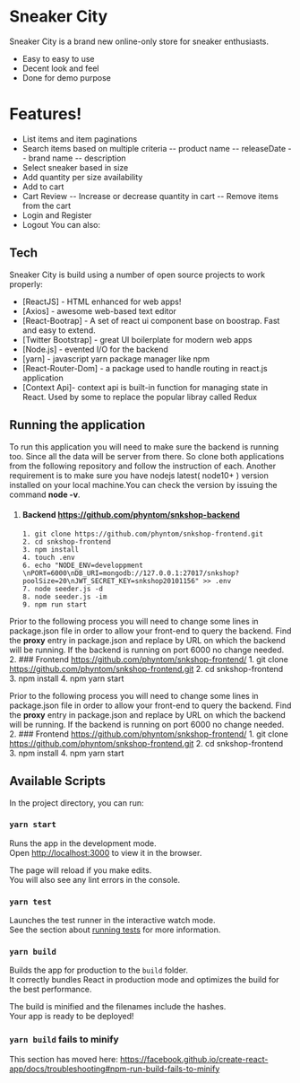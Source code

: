 # Sneaker City

Sneaker City is a brand new online-only store for sneaker enthusiasts.

-  Easy to easy to use
-  Decent look and feel
-  Done for demo purpose

# Features!

-  List items and item paginations
-  Search items based on multiple criteria
   -- product name
   -- releaseDate
   -- brand name
   -- description
-  Select sneaker based in size
-  Add quantity per size availability
-  Add to cart
-  Cart Review
   -- Increase or decrease quantity in cart
   -- Remove items from the cart
-  Login and Register
-  Logout
   You can also:

## Tech

Sneaker City is build using a number of open source projects to work properly:

-  [ReactJS] - HTML enhanced for web apps!
-  [Axios] - awesome web-based text editor
-  [React-Bootrap] - A set of react ui component base on boostrap. Fast and easy to extend.
-  [Twitter Bootstrap] - great UI boilerplate for modern web apps
-  [Node.js] - evented I/O for the backend
-  [yarn] - javascript yarn package manager like npm
-  [React-Router-Dom] - a package used to handle routing in react.js application
-  [Context Api]- context api is built-in function for managing state in React. Used by some to replace the popular libray called Redux

## Running the application

To run this application you will need to make sure the backend is running too. Since all the data will be server from there. So clone both applications from the following repository and follow the instruction of each. Another requirement is to make sure you have nodejs latest( node10+ ) version installed on your local machine.You can check the version by issuing the command **node -v**.

1. #### Backend https://github.com/phyntom/snkshop-backend
       1. git clone https://github.com/phyntom/snkshop-frontend.git
       2. cd snkshop-frontend
       3. npm install
       4. touch .env
       6. echo "NODE_ENV=developpment \nPORT=6000\nDB_URI=mongodb://127.0.0.1:27017/snkshop?poolSize=20\nJWT_SECRET_KEY=snkshop20101156" >> .env
       7. node seeder.js -d
       8. node seeder.js -im
       9. npm run start

Prior to the following process you will need to change some lines in package.json file in order to allow your front-end to query the backend. Find the **proxy** entry in package.json and replace by URL on which the backend will be running. If the backend is running on port 6000 no change needed. 2. ### Frontend https://github.com/phyntom/snkshop-frontend/ 1. git clone https://github.com/phyntom/snkshop-frontend.git 2. cd snkshop-frontend 3. npm install 4. npm yarn start

Prior to the following process you will need to change some lines in package.json file in order to allow your front-end to query the backend. Find the **proxy** entry in package.json and replace by URL on which the backend will be running. If the backend is running on port 6000 no change needed. 2. ### Frontend https://github.com/phyntom/snkshop-frontend/ 1. git clone https://github.com/phyntom/snkshop-frontend.git 2. cd snkshop-frontend 3. npm install 4. npm yarn start

## Available Scripts

In the project directory, you can run:

### `yarn start`

Runs the app in the development mode.<br />
Open [http://localhost:3000](http://localhost:3000) to view it in the browser.

The page will reload if you make edits.<br />
You will also see any lint errors in the console.

### `yarn test`

Launches the test runner in the interactive watch mode.<br />
See the section about [running tests](https://facebook.github.io/create-react-app/docs/running-tests) for more information.

### `yarn build`

Builds the app for production to the `build` folder.<br />
It correctly bundles React in production mode and optimizes the build for the best performance.

The build is minified and the filenames include the hashes.<br />
Your app is ready to be deployed!

### `yarn build` fails to minify

This section has moved here: https://facebook.github.io/create-react-app/docs/troubleshooting#npm-run-build-fails-to-minify
